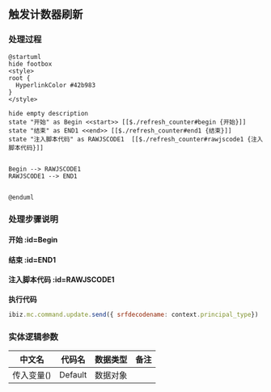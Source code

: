 ## 触发计数器刷新 <!-- {docsify-ignore-all} -->

   

### 处理过程

```plantuml
@startuml
hide footbox
<style>
root {
  HyperlinkColor #42b983
}
</style>

hide empty description
state "开始" as Begin <<start>> [[$./refresh_counter#begin {开始}]]
state "结束" as END1 <<end>> [[$./refresh_counter#end1 {结束}]]
state "注入脚本代码" as RAWJSCODE1  [[$./refresh_counter#rawjscode1 {注入脚本代码}]]


Begin --> RAWJSCODE1
RAWJSCODE1 --> END1


@enduml
```


### 处理步骤说明

#### 开始 :id=Begin




#### 结束 :id=END1




#### 注入脚本代码 :id=RAWJSCODE1



<p class="panel-title"><b>执行代码</b></p>

```javascript
ibiz.mc.command.update.send({ srfdecodename: context.principal_type})
```



### 实体逻辑参数

|    中文名   |    代码名    |  数据类型      |备注 |
| --------| --------| --------  | --------   |
|传入变量(<i class="fa fa-check"/></i>)|Default|数据对象||
